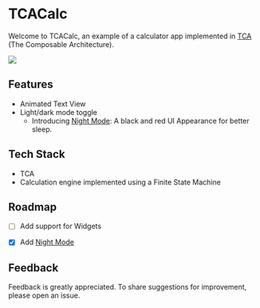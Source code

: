 
# TCACalc

Welcome to TCACalc, an example of a calculator app implemented in [TCA](https://github.com/pointfreeco/swift-composable-architecture) (The Composable Architecture). 

![](https://github.com/DandyLyons/TCACalc/blob/main/TCACalc/README/RocketSim_Recording_iPhone_14_Pro_2023-09-12_15.38.38.gif?raw=true)

## Features

- Animated Text View
- Light/dark mode toggle
  - Introducing [Night Mode](https://github.com/DandyLyons/PlusNightMode): A black and red UI Appearance for better sleep. 

## Tech Stack 

- TCA
- Calculation engine implemented using a Finite State Machine


## Roadmap


- [ ] Add support for Widgets
- [x] Add [Night Mode](https://github.com/DandyLyons/PlusNightMode)


## Feedback

Feedback is greatly appreciated. To share suggestions for improvement, please open an issue. 
